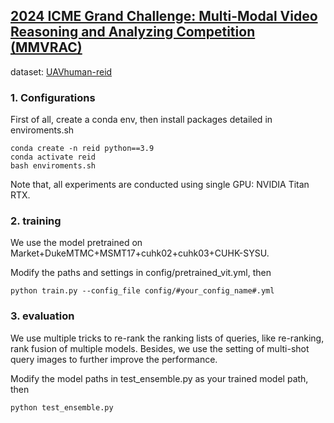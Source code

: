 ## [2024 ICME Grand Challenge: Multi-Modal Video Reasoning and Analyzing Competition (MMVRAC)](https://sutdcv.github.io/MMVRAC/)

dataset: [UAVhuman-reid](https://github.com/sutdcv/UAV-Human)

### 1. Configurations
First of all, create a conda env, then install packages detailed in enviroments.sh
```
conda create -n reid python==3.9
conda activate reid
bash enviroments.sh
```

Note that, all experiments are conducted using single GPU: NVIDIA Titan RTX.

### 2. training
We use the model pretrained on Market+DukeMTMC+MSMT17+cuhk02+cuhk03+CUHK-SYSU.

Modify the paths and settings in config/pretrained_vit.yml, then

```
python train.py --config_file config/#your_config_name#.yml
```

### 3. evaluation
We use multiple tricks to re-rank the ranking lists of queries, like re-ranking, rank fusion of multiple models. Besides, we use the setting of multi-shot query images to further improve the performance.

Modify the model paths in test_ensemble.py as your trained model path, then

```
python test_ensemble.py
```